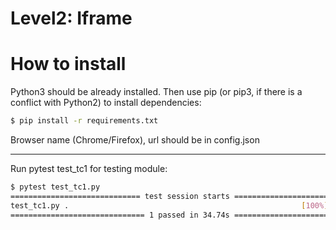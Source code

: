 # Level2: Iframe

# How to install
Python3 should be already installed. Then use pip (or pip3, if there is a conflict with Python2) to install dependencies:
```bash
$ pip install -r requirements.txt
```
Browser name (Chrome/Firefox), url should be in config.json
___
Run pytest test_tc1 for testing module:
```bash
$ pytest test_tc1.py
============================= test session starts ==============================
test_tc1.py .                                                    [100%]
============================== 1 passed in 34.74s ==============================
```
